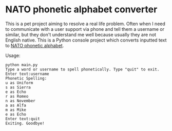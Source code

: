 # NATO phonetic alphabet converter 
This is a pet project aiming to resolve a real life problem. Often when 
I need to communicate with a user support via phone and tell them a username 
or similar, but they don't understand me well because usually they are not English
native. This is a Python console project which converts inputted text to
[NATO phonetic alphabet](https://en.wikipedia.org/wiki/NATO_phonetic_alphabet).

Usage: 
```
python main.py
Type a word or username to spell phonetically. Type "quit" to exit.
Enter text:username
Phonetic Spelling: 
u as Uniform
s as Sierra
e as Echo
r as Romeo
n as November
a as Alfa
m as Mike
e as Echo
Enter text:quit
Exiting. Goodbye!
```